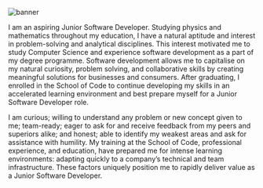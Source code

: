 ![banner](alex.png)

I am an aspiring Junior Software Developer. Studying physics and mathematics throughout my education, I have a natural aptitude and interest in problem-solving and analytical disciplines. This interest motivated me to study Computer Science and experience software development as a part of my degree programme. Software development allows me to capitalise on my natural curiosity, problem solving, and collaborative skills by creating meaningful solutions for businesses and consumers. After graduating, I enrolled in the School of Code to continue developing my skills in an accelerated learning environment and best prepare myself for a Junior Software Developer role.

I am curious; willing to understand any problem or new concept given to me; team-ready; eager to ask for and receive feedback from my peers and superiors alike; and honest; able to identify my weakest areas and ask for assistance with humility. My training at the School of Code, professional experience, and education, have prepared me for intense learning environments: adapting quickly to a company’s technical and team infrastructure. These factors uniquely position me to rapidly deliver value as a Junior Software Developer.

<!---
alexcurwood/alexcurwood is a ✨ special ✨ repository because its `README.md` (this file) appears on your GitHub profile.
You can click the Preview link to take a look at your changes.
--->
